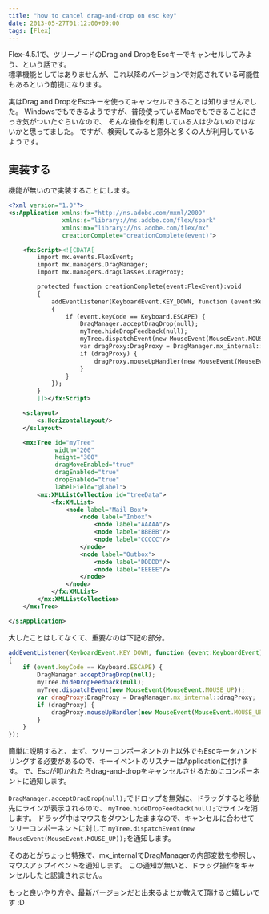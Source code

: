```yaml
---
title: "how to cancel drag-and-drop on esc key"
date: 2013-05-27T01:12:00+09:00
tags: [Flex]
---
```

Flex-4.5.1で、ツリーノードのDrag and DropをEscキーでキャンセルしてみよう、という話です。  
標準機能としてはありませんが、これ以降のバージョンで対応されている可能性もあるという前提になります。

実はDrag and DropをEscキーを使ってキャンセルできることは知りませんでした。
Windowsでもできるようですが、普段使っているMacでもできることにさっき気がついたぐらいなので、
そんな操作を利用している人は少ないのではないかと思ってました。
ですが、検索してみると意外と多くの人が利用しているようです。

## 実装する
機能が無いので実装することにします。

``` xml
<?xml version="1.0"?>
<s:Application xmlns:fx="http://ns.adobe.com/mxml/2009"
               xmlns:s="library://ns.adobe.com/flex/spark"
               xmlns:mx="library://ns.adobe.com/flex/mx"
               creationComplete="creationComplete(event)">

    <fx:Script><![CDATA[
        import mx.events.FlexEvent;
        import mx.managers.DragManager;
        import mx.managers.dragClasses.DragProxy;

        protected function creationComplete(event:FlexEvent):void
        {
            addEventListener(KeyboardEvent.KEY_DOWN, function (event:KeyboardEvent):void
            {
                if (event.keyCode == Keyboard.ESCAPE) {
                    DragManager.acceptDragDrop(null);
                    myTree.hideDropFeedback(null);
                    myTree.dispatchEvent(new MouseEvent(MouseEvent.MOUSE_UP));
                    var dragProxy:DragProxy = DragManager.mx_internal::dragProxy;
                    if (dragProxy) {
                        dragProxy.mouseUpHandler(new MouseEvent(MouseEvent.MOUSE_UP));
                    }
                }
            });
        }
        ]]></fx:Script>

    <s:layout>
        <s:HorizontalLayout/>
    </s:layout>

    <mx:Tree id="myTree"
             width="200"
             height="300"
             dragMoveEnabled="true"
             dragEnabled="true"
             dropEnabled="true"
             labelField="@label">
        <mx:XMLListCollection id="treeData">
            <fx:XMLList>
                <node label="Mail Box">
                    <node label="Inbox">
                        <node label="AAAAA"/>
                        <node label="BBBBB"/>
                        <node label="CCCCC"/>
                    </node>
                    <node label="Outbox">
                        <node label="DDDDD"/>
                        <node label="EEEEE"/>
                    </node>
                </node>
            </fx:XMLList>
        </mx:XMLListCollection>
    </mx:Tree>

</s:Application>
```

大したことはしてなくて、重要なのは下記の部分。

``` javascript
addEventListener(KeyboardEvent.KEY_DOWN, function (event:KeyboardEvent):void
{
    if (event.keyCode == Keyboard.ESCAPE) {
        DragManager.acceptDragDrop(null);
        myTree.hideDropFeedback(null);
        myTree.dispatchEvent(new MouseEvent(MouseEvent.MOUSE_UP));
        var dragProxy:DragProxy = DragManager.mx_internal::dragProxy;
        if (dragProxy) {
            dragProxy.mouseUpHandler(new MouseEvent(MouseEvent.MOUSE_UP));
        }
    }
});
```

簡単に説明すると、まず、ツリーコンポーネントの上以外でもEscキーをハンドリングする必要があるので、キーイベントのリスナーはApplicationに付けます。
で、Escが叩かれたらdrag-and-dropをキャンセルさせるためにコンポーネントに通知します。

`DragManager.acceptDragDrop(null);`でドロップを無効に、ドラッグすると移動先にラインが表示されるので、
`myTree.hideDropFeedback(null);`でラインを消します。
ドラッグ中はマウスをダウンしたままなので、キャンセルに合わせてツリーコンポーネントに対して
`myTree.dispatchEvent(new MouseEvent(MouseEvent.MOUSE_UP));`を通知します。

そのあとがちょっと特殊で、mx_internalでDragManagerの内部変数を参照し、マウスアップイベントを通知します。
この通知が無いと、ドラッグ操作をキャンセルしたと認識されません。

もっと良いやり方や、最新バージョンだと出来るよとか教えて頂けると嬉しいです :D

